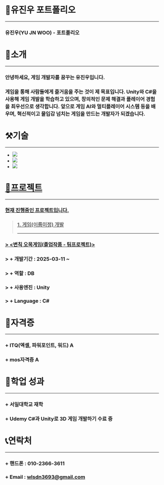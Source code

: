 # 📜유진우 포트폴리오
---
### 유진우(YU JN WOO) - 포트폴리오
# 👋소개
---
### 안녕하세요, 게임 개발자를 꿈꾸는 유진우입니다.
### 게임을 통해 사람들에게 즐거움을 주는 것이 제 목표입니다. Unity와 C#을 사용해 게임 개발을 학습하고 있으며, 창의적인 문제 해결과 플레이어 경험을 최우선으로 생각합니다. 앞으로 게임 AI와 멀티플레이어 시스템 등을 배우며, 혁신적이고 몰입감 넘치는 게임을 만드는 개발자가 되겠습니다.

# ⚒기술
---
+ <a href="https://github.com/JIN-YOO-YU/Study-Note"> <img src="https://img.shields.io/badge/unity-%23000000.svg?style=for-the-badge&logo=unity&logoColor=white"/></a>
+ <a href="https://github.com/JIN-YOO-YU/Study-Note"><img src="https://img.shields.io/badge/c%23-%23239120.svg?style=for-the-badge&logo=c-sharp&logoColor=white"/></a>
+ <a href="https://github.com/JIN-YOO-YU/Study-Note"><img src="https://img.shields.io/badge/Java-007396?style=flat&logo=OpenJDK&logoColor=white"/>


# 📝프로젝트
---
### 현재 진행중인 프로젝트입니다.

> ### 1. 게임(이름미정) 개발
> ---
### > <a href="https://github.com/JIN-YOO-YU/Omok"><변칙 오목게임(졸업작품 - 팀프로젝트)></a>
### > + 개발기간 : 2025-03-11 ~
### > + 역할 : DB
### > + 사용엔진 : Unity
### > + Language : C#


# 🧰자격증
---
### + ITQ(엑셀, 파워포인트, 워드) A
### + mos자격증 A


# 💼학업 성과
---
### + 서일대학교 재학
### + Udemy C#과 Unity로 3D 게임 개발하기 수료 중


# 📞연락처
---
### + 핸드폰 : 010-2366-3611
### + Email : wlsdn3693@gmail.com
